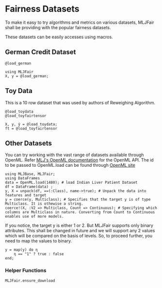 # Fairness Datasets

To make it easy to try algorithms and metrics on various datasets, MLJFair shall be providing with the popular fairness datasets.

These datasets can be easily accesses using macros.

## German Credit Dataset
```@docs
@load_german
```
```@repl datasets
using MLJFair
X, y = @load_german;
```

## Toy Data
This is a 10 row dataset that was used by authors of Reweighing Algorithm.

```@docs
@load_toydata
@load_toyfairtensor
```

```@repl datasets
X, y, ŷ = @load_toydata;
ft = @load_toyfairtensor
```

## Other Datasets
You can try working with the vast range of datasets available through OpenML.
Refer [MLJ's OpenML documentation](https://alan-turing-institute.github.io/MLJ.jl/v0.9/openml_integration/) for the OpenML API.
The id to be passed to OpenML.load can be found through [OpenML site](https://www.openml.org/search?type=data)
```@repl
using MLJBase, MLJFair;
using DataFrames
data = OpenML.load(1480); # load Indian Liver Patient Dataset
df = DataFrame(data) ;
y, X = unpack(df, ==(:Class), name->true); # Unpack the data into features and target
y = coerce(y, Multiclass); # Specifies that the target y is of type Multiclass. It is othewise a string.
coerce!(X, :V2 => Multiclass, Count => Continuous); # Specifying which columns are Multiclass in nature. Converting from Count to Continuous enables use of more models.
```
If you notice, the target y is either 1 or 2. But MLJFair supports only binary attributes. This shall be changed in future and we will support any 2 values which will be compared on the basis of levels.
So, to proceed further, you need to map the values to binary.
```
y = map(y) do η
    η == "1" ? true : false
end;
```

### Helper Functions
```@docs
MLJFair.ensure_download
```
